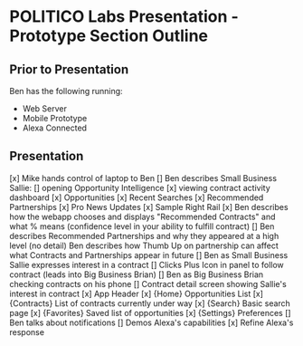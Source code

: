 # POLITICO Labs Presentation - Prototype Section Outline

## Prior to Presentation
Ben has the following running:
- Web Server
- Mobile Prototype
- Alexa Connected

## Presentation
[x] Mike hands control of laptop to Ben
[] Ben describes Small Business Sallie:
    [] opening Opportunity Intelligence
    [x] viewing contract activity dashboard
        [x] Opportunities
        [x] Recent Searches
        [x] Recommended Partnerships
        [x] Pro News Updates
        [x] Sample Right Rail
[x] Ben describes how the webapp chooses and displays "Recommended Contracts" and what % means (confidence level in your ability to fulfill contract)
[] Ben describes Recommended Partnerships and why they appeared at a high level (no detail)
Ben describes how Thumb Up on partnership can affect what Contracts and Partnerships appear in future
[] Ben as Small Business Sallie expresses interest in a contract
    [] Clicks Plus Icon in panel to follow contract (leads into Big Business Brian)
[] Ben as Big Business Brian checking contracts on his phone
    [] Contract detail screen showing Sallie's interest in contract
        [x] App Header
        [x] {Home} Opportunities List
        [x] {Contracts} List of contracts currently under way
        [x] {Search} Basic search page
        [x] {Favorites} Saved list of opportunities
        [x] {Settings} Preferences 
[] Ben talks about notifications
    [] Demos Alexa's capabilities
        [x] Refine Alexa's response
